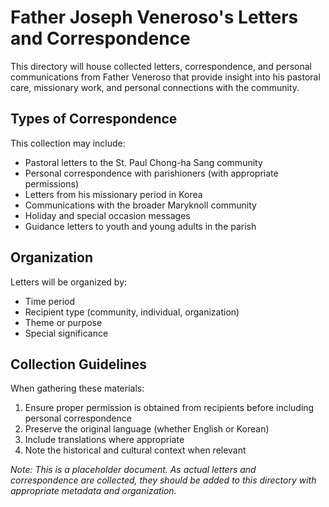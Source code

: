 # Father Joseph Veneroso's Letters and Correspondence

This directory will house collected letters, correspondence, and personal communications from Father Veneroso that provide insight into his pastoral care, missionary work, and personal connections with the community.

## Types of Correspondence

This collection may include:
- Pastoral letters to the St. Paul Chong-ha Sang community
- Personal correspondence with parishioners (with appropriate permissions)
- Letters from his missionary period in Korea
- Communications with the broader Maryknoll community
- Holiday and special occasion messages
- Guidance letters to youth and young adults in the parish

## Organization

Letters will be organized by:
- Time period
- Recipient type (community, individual, organization)
- Theme or purpose
- Special significance

## Collection Guidelines

When gathering these materials:
1. Ensure proper permission is obtained from recipients before including personal correspondence
2. Preserve the original language (whether English or Korean)
3. Include translations where appropriate
4. Note the historical and cultural context when relevant

*Note: This is a placeholder document. As actual letters and correspondence are collected, they should be added to this directory with appropriate metadata and organization.* 